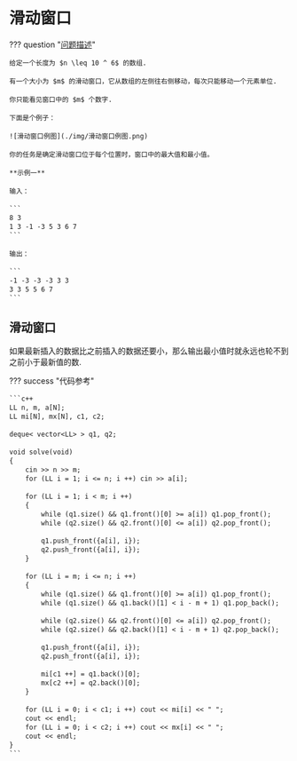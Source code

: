 # 滑动窗口

??? question "[问题描述](https://www.acwing.com/problem/content/156/)"

    给定一个长度为 $n \leq 10 ^ 6$ 的数组.

    有一个大小为 $m$ 的滑动窗口，它从数组的左侧往右侧移动，每次只能移动一个元素单位.

    你只能看见窗口中的 $m$ 个数字.

    下面是个例子：

    ![滑动窗口例图](./img/滑动窗口例图.png)

    你的任务是确定滑动窗口位于每个位置时，窗口中的最大值和最小值。

    **示例一**

    输入：

    ```
    8 3
    1 3 -1 -3 5 3 6 7
    ```

    输出：

    ```
    -1 -3 -3 -3 3 3
    3 3 5 5 6 7
    ```

## 滑动窗口

如果最新插入的数据比之前插入的数据还要小，那么输出最小值时就永远也轮不到之前小于最新值的数.

??? success "代码参考"

    ```c++
    LL n, m, a[N];
    LL mi[N], mx[N], c1, c2;

    deque< vector<LL> > q1, q2;

    void solve(void)
    {
        cin >> n >> m;
        for (LL i = 1; i <= n; i ++) cin >> a[i];

        for (LL i = 1; i < m; i ++)
        {
            while (q1.size() && q1.front()[0] >= a[i]) q1.pop_front();
            while (q2.size() && q2.front()[0] <= a[i]) q2.pop_front();

            q1.push_front({a[i], i});
            q2.push_front({a[i], i});
        }

        for (LL i = m; i <= n; i ++)
        {
            while (q1.size() && q1.front()[0] >= a[i]) q1.pop_front();
            while (q1.size() && q1.back()[1] < i - m + 1) q1.pop_back();

            while (q2.size() && q2.front()[0] <= a[i]) q2.pop_front();
            while (q2.size() && q2.back()[1] < i - m + 1) q2.pop_back();

            q1.push_front({a[i], i});
            q2.push_front({a[i], i});

            mi[c1 ++] = q1.back()[0];
            mx[c2 ++] = q2.back()[0];
        }

        for (LL i = 0; i < c1; i ++) cout << mi[i] << " ";
        cout << endl;
        for (LL i = 0; i < c2; i ++) cout << mx[i] << " ";
        cout << endl;
    }
    ```